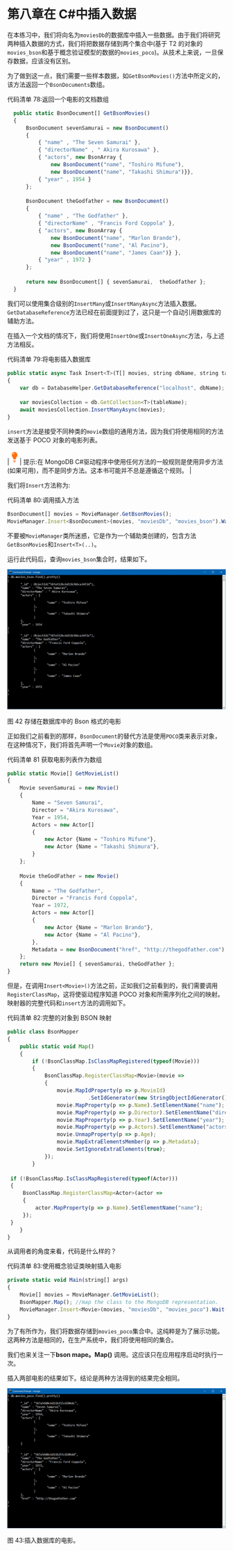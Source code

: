 # 第八章在 C#中插入数据

在本练习中，我们将向名为`moviesDb`的数据库中插入一些数据。由于我们将研究两种插入数据的方式，我们将把数据存储到两个集合中(基于 T2 的对象的`movies_bson`和基于概念验证模型的数据的`movies_poco`)。从技术上来说，一旦保存数据，应该没有区别。

为了做到这一点，我们需要一些样本数据，如`GetBsonMovies()`方法中所定义的，该方法返回一个`BsonDocuments`数组。

代码清单 78:返回一个电影的文档数组

```js
  public static BsonDocument[] GetBsonMovies()
  {
      BsonDocument sevenSamurai = new BsonDocument()
      {
          { "name" , "The Seven Samurai" },
          { "directorName" , " Akira Kurosawa" },
          { "actors", new BsonArray {
              new BsonDocument("name", "Toshiro Mifune"),
              new BsonDocument("name", "Takashi Shimura")}},
          { "year" , 1954 }
      };

      BsonDocument theGodfather = new BsonDocument()
      {
          { "name" , "The Godfather" },
          { "directorName" , "Francis Ford Coppola" },
          { "actors", new BsonArray {
              new BsonDocument("name", "Marlon Brando"),
              new BsonDocument("name", "Al Pacino"),
              new BsonDocument("name", "James Caan")} },
          { "year" , 1972 }
      };

      return new BsonDocument[] { sevenSamurai,  theGodfather };
  }

```

我们可以使用集合级别的`InsertMany`或`InsertManyAsync`方法插入数据。`GetDatabaseReference`方法已经在前面提到过了，这只是一个自动引用数据库的辅助方法。

在插入一个文档的情况下，我们将使用`InsertOne`或`InsertOneAsync`方法，与上述方法相反。

代码清单 79:将电影插入数据库

```js
public static async Task Insert<T>(T[] movies, string dbName, string tableName)
{
    var db = DatabaseHelper.GetDatabaseReference("localhost", dbName);

    var moviesCollection = db.GetCollection<T>(tableName);
    await moviesCollection.InsertManyAsync(movies);
}

```

`insert`方法是接受不同种类的`movie`数组的通用方法，因为我们将使用相同的方法发送基于 POCO 对象的电影列表。

| ![](img/tip.png) | 提示:在 MongoDB C#驱动程序中使用任何方法的一般规则是使用异步方法(如果可用)，而不是同步方法。这本书可能并不总是遵循这个规则。 |

我们将`Insert`方法称为:

代码清单 80:调用插入方法

```js
BsonDocument[] movies = MovieManager.GetBsonMovies();
MovieManager.Insert<BsonDocument>(movies, "moviesDb", "movies_bson").Wait();

```

不要被`MovieManager`类所迷惑，它是作为一个辅助类创建的，包含方法`GetBsonMovies`和`Insert<T>(..)`。

运行此代码后，查询`movies_bson`集合时，结果如下。

![](img/image047.png)

图 42 存储在数据库中的 Bson 格式的电影

正如我们之前看到的那样，`BsonDocument`的替代方法是使用`POCO`类来表示对象，在这种情况下，我们将首先声明一个`Movie`对象的数组。

代码清单 81 获取电影列表作为数组

```js
public static Movie[] GetMovieList()
{
    Movie sevenSamurai = new Movie()
    {
        Name = "Seven Samurai",
        Director = "Akira Kurosawa",
        Year = 1954,
        Actors = new Actor[]
        {
            new Actor {Name = "Toshiro Mifune"},
            new Actor {Name = "Takashi Shimura"},
        }
    };

    Movie theGodFather = new Movie()
    {
        Name = "The Godfather",
        Director = "Francis Ford Coppola",
        Year = 1972,
        Actors = new Actor[]
        {
            new Actor {Name = "Marlon Brando"},
            new Actor {Name = "Al Pacino"},
        },
        Metadata = new BsonDocument("href", "http://thegodfather.com")
    };
    return new Movie[] { sevenSamurai, theGodFather };
} 

```

但是，在调用`Insert<Movie>()`方法之前，正如我们之前看到的，我们需要调用`RegisterClassMap`，这将使驱动程序知道 POCO 对象和所需序列化之间的映射。映射器的完整代码和`insert`方法的调用如下。

代码清单 82:完整的对象到 BSON 映射

```js
public class BsonMapper
{
    public static void Map()
    {
        if (!BsonClassMap.IsClassMapRegistered(typeof(Movie)))
        {
            BsonClassMap.RegisterClassMap<Movie>(movie =>
            {
                movie.MapIdProperty(p => p.MovieId)
                          .SetIdGenerator(new StringObjectIdGenerator());
                movie.MapProperty(p => p.Name).SetElementName("name");
                movie.MapProperty(p => p.Director).SetElementName("directorName");
                movie.MapProperty(p => p.Year).SetElementName("year");
                movie.MapProperty(p => p.Actors).SetElementName("actors");
                movie.UnmapProperty(p => p.Age);
                movie.MapExtraElementsMember(p => p.Metadata);
                movie.SetIgnoreExtraElements(true);
            });
        }

 if (!BsonClassMap.IsClassMapRegistered(typeof(Actor)))
 {
     BsonClassMap.RegisterClassMap<Actor>(actor =>
     {
         actor.MapProperty(p => p.Name).SetElementName("name");
     });
 }
    }
}

```

从调用者的角度来看，代码是什么样的？

代码清单 83:使用概念验证类映射插入电影

```js
private static void Main(string[] args)
{
    Movie[] movies = MovieManager.GetMovieList();
    BsonMapper.Map(); //map the class to the MongoDB representation.
    MovieManager.Insert<Movie>(movies, "moviesDb", "movies_poco").Wait();
}

```

为了有所作为，我们将数据存储到`movies_poco`集合中。这纯粹是为了展示功能。这两种方法是相同的，在生产系统中，我们将使用相同的集合。

我们也来关注一下**bson mape。Map()** 调用。这应该只在应用程序启动时执行一次。

插入两部电影的结果如下。结论是两种方法得到的结果完全相同。

![](img/image048.png)

图 43:插入数据库的电影。